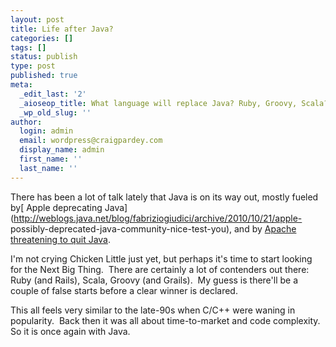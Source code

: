 ```yaml
---
layout: post
title: Life after Java?
categories: []
tags: []
status: publish
type: post
published: true
meta:
  _edit_last: '2'
  _aioseop_title: What language will replace Java? Ruby, Groovy, Scala?
  _wp_old_slug: ''
author:
  login: admin
  email: wordpress@craigpardey.com
  display_name: admin
  first_name: ''
  last_name: ''
---
```


There has been a lot of talk lately that Java is on its way out, mostly fueled
by[ Apple deprecating
Java](http://weblogs.java.net/blog/fabriziogiudici/archive/2010/10/21/apple-
possibly-deprecated-java-community-nice-test-you), and by [Apache threatening
to quit Java](http://www.theregister.co.uk/2010/11/10/apache_to_quit_jcp/).

I'm not crying Chicken Little just yet, but perhaps it's time to start looking
for the Next Big Thing.  There are certainly a lot of contenders out there:
Ruby (and Rails), Scala, Groovy (and Grails).  My guess is there'll be a
couple of false starts before a clear winner is declared.

This all feels very similar to the late-90s when C/C++ were waning in
popularity.  Back then it was all about time-to-market and code complexity.
So it is once again with Java.

